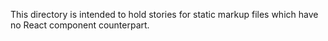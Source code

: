 This directory is intended to hold stories for static markup files which have no
React component counterpart.
